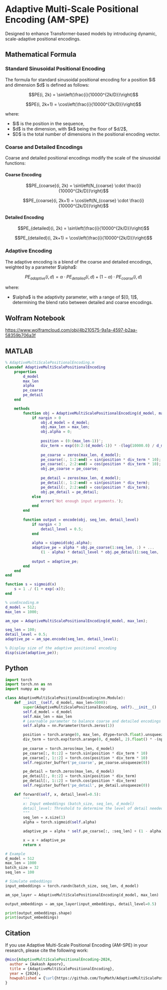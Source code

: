 # Adaptive Multi-Scale Positional Encoding (AM-SPE)
Designed to enhance Transformer-based models by introducing dynamic, scale-adaptive positional encodings.


## Mathematical Formula

### Standard Sinusoidal Positional Encoding

The formula for standard sinusoidal positional encoding for a position $i\$ and dimension $d\$ is defined as follows:

```math
PE(i, 2k) = \sin\left(\frac{i}{10000^{2k/D}}\right)
```

```math
PE(i, 2k+1) = \cos\left(\frac{i}{10000^{2k/D}}\right)
```

where:
- $i\$ is the position in the sequence,
- $d\$ is the dimension, with $k\$ being the floor of $d/2\$,
- $D\$ is the total number of dimensions in the positional encoding vector.

### Coarse and Detailed Encodings

Coarse and detailed positional encodings modify the scale of the sinusoidal functions:

#### Coarse Encoding

```math
PE_{coarse}(i, 2k) = \sin\left(N_{coarse} \cdot \frac{i}{10000^{2k/D}}\right)
```

```math
PE_{coarse}(i, 2k+1) = \cos\left(N_{coarse} \cdot \frac{i}{10000^{2k/D}}\right)
```

#### Detailed Encoding

```math
PE_{detailed}(i, 2k) = \sin\left(\frac{i}{10000^{2k/D}}\right)
```

```math
PE_{detailed}(i, 2k+1) = \cos\left(\frac{i}{10000^{2k/D}}\right)
```

### Adaptive Encoding

The adaptive encoding is a blend of the coarse and detailed encodings, weighted by a parameter $\\alpha\$:

```math
PE_{adaptive}(i, d) = \alpha \cdot PE_{detailed}(i, d) + (1 - \alpha) \cdot PE_{coarse}(i, d)
```

where:
- $\\alpha\$ is the adaptivity parameter, with a range of $\[0, 1]\$, determining the blend ratio between detailed and coarse encodings.



## Wolfram Notebook

https://www.wolframcloud.com/obj/4b210575-9a1a-4597-b2aa-58359b706a3f

## MATLAB

```Matlab
% AdaptiveMultiScalePositionalEncoding.m
classdef AdaptiveMultiScalePositionalEncoding
    properties
        d_model
        max_len
        alpha
        pe_coarse
        pe_detail
    end

    methods
        function obj = AdaptiveMultiScalePositionalEncoding(d_model, max_len)
            if nargin > 0
                obj.d_model = d_model;
                obj.max_len = max_len;
                obj.alpha = 0;
                
                position = (0:(max_len-1))';
                div_term = exp((0:2:(d_model-1)) * -(log(10000.0) / d_model));
                
                pe_coarse = zeros(max_len, d_model);
                pe_coarse(:, 1:2:end) = sin(position * div_term * 10);
                pe_coarse(:, 2:2:end) = cos(position * div_term * 10);
                obj.pe_coarse = pe_coarse;
                
                pe_detail = zeros(max_len, d_model);
                pe_detail(:, 1:2:end) = sin(position * div_term);
                pe_detail(:, 2:2:end) = cos(position * div_term);
                obj.pe_detail = pe_detail;
            else
                error('Not enough input arguments.');
            end
        end
        
        function output = encode(obj, seq_len, detail_level)
            if nargin < 3
                detail_level = 0.5;
            end
            
            alpha = sigmoid(obj.alpha);
            adaptive_pe = alpha * obj.pe_coarse(1:seq_len, :) + ...
                (1 - alpha) * detail_level * obj.pe_detail(1:seq_len, :);
            
            output = adaptive_pe;
        end
    end
end

function s = sigmoid(x)
    s = 1 ./ (1 + exp(-x));
end
```

```Matlab
% useEncoding.m
d_model = 512;
max_len = 1000;

am_spe = AdaptiveMultiScalePositionalEncoding(d_model, max_len);

seq_len = 100;
detail_level = 0.5;
adaptive_pe = am_spe.encode(seq_len, detail_level);

% Display size of the adaptive positional encoding
disp(size(adaptive_pe));

```

## Python

```python
import torch
import torch.nn as nn
import numpy as np

class AdaptiveMultiScalePositionalEncoding(nn.Module):
    def __init__(self, d_model, max_len=5000):
        super(AdaptiveMultiScalePositionalEncoding, self).__init__()
        self.d_model = d_model
        self.max_len = max_len
        # Learnable parameter to balance coarse and detailed encodings
        self.alpha = nn.Parameter(torch.zeros(1))

        position = torch.arange(0, max_len, dtype=torch.float).unsqueeze(1)
        div_term = torch.exp(torch.arange(0, d_model, 2).float() * -(np.log(10000.0) / d_model))
        
        pe_coarse = torch.zeros(max_len, d_model)
        pe_coarse[:, 0::2] = torch.sin(position * div_term * 10)
        pe_coarse[:, 1::2] = torch.cos(position * div_term * 10)
        self.register_buffer('pe_coarse', pe_coarse.unsqueeze(0))

        pe_detail = torch.zeros(max_len, d_model)
        pe_detail[:, 0::2] = torch.sin(position * div_term)
        pe_detail[:, 1::2] = torch.cos(position * div_term)
        self.register_buffer('pe_detail', pe_detail.unsqueeze(0))

    def forward(self, x, detail_level=0.5):
        """
        x: Input embeddings (batch_size, seq_len, d_model)
        detail_level: Threshold to determine the level of detail needed (0 to 1)
        """
        seq_len = x.size(1)
        alpha = torch.sigmoid(self.alpha)

        adaptive_pe = alpha * self.pe_coarse[:, :seq_len] + (1 - alpha) * self.pe_detail[:, :seq_len] * detail_level

        x = x + adaptive_pe
        return x
```

```python
# Example
d_model = 512
max_len = 1000
batch_size = 32
seq_len = 100

# Simulate embeddings
input_embeddings = torch.randn(batch_size, seq_len, d_model)

am_spe_layer = AdaptiveMultiScalePositionalEncoding(d_model, max_len)

output_embeddings = am_spe_layer(input_embeddings, detail_level=0.5)

print(output_embeddings.shape)
print(output_embeddings)
```

## Citation

If you use Adaptive Multi-Scale Positional Encoding (AM-SPE) in your research, please cite the following work:

```bibtex
@misc{AdaptiveMultiScalePositionalEncoding-2024,
  author = {Aakash Apoorv},
  title = {AdaptiveMultiScalePositionalEncoding},
  year = {2024},
  howpublished = {\url{https://github.com/ToyMath/AdaptiveMultiScalePositionalEncoding}},
}
```
